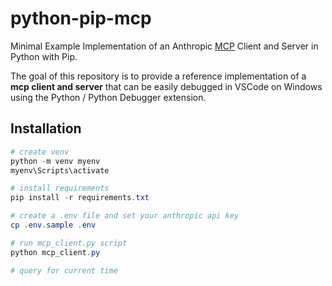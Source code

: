 # python-pip-mcp

Minimal Example Implementation of an Anthropic [MCP](https://modelcontextprotocol.io/introduction) Client and Server in Python with Pip. 

The goal of this repository is to provide a reference implementation of a **mcp client and server** that can be easily debugged in VSCode on Windows using the Python / Python Debugger extension.

## Installation

```powershell
# create venv
python -m venv myenv
myenv\Scripts\activate

# install requirements
pip install -r requirements.txt

# create a .env file and set your anthropic api key
cp .env.sample .env

# run mcp_client.py script
python mcp_client.py

# query for current time
```

